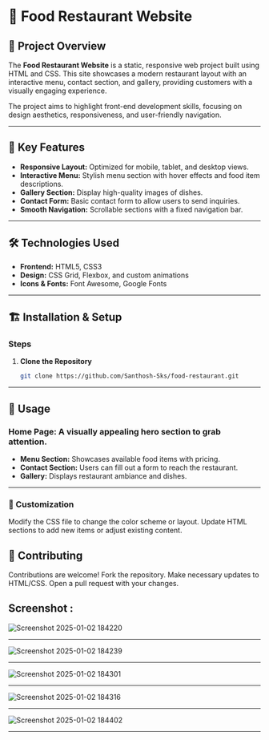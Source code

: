 # 🍔 Food Restaurant Website  

## 📌 Project Overview  
The **Food Restaurant Website** is a static, responsive web project built using HTML and CSS. This site showcases a modern restaurant layout with an interactive menu, contact section, and gallery, providing customers with a visually engaging experience.  

The project aims to highlight front-end development skills, focusing on design aesthetics, responsiveness, and user-friendly navigation.  

---

## 🚀 Key Features  
- **Responsive Layout:** Optimized for mobile, tablet, and desktop views.  
- **Interactive Menu:** Stylish menu section with hover effects and food item descriptions.  
- **Gallery Section:** Display high-quality images of dishes.  
- **Contact Form:** Basic contact form to allow users to send inquiries.  
- **Smooth Navigation:** Scrollable sections with a fixed navigation bar.  

---

## 🛠️ Technologies Used  
- **Frontend:** HTML5, CSS3  
- **Design:** CSS Grid, Flexbox, and custom animations  
- **Icons & Fonts:** Font Awesome, Google Fonts  

---

## 🏗️ Installation & Setup  
### Steps  
1. **Clone the Repository**  
   ```bash
   git clone https://github.com/Santhosh-Sks/food-restaurant.git
   
---

## 🎯 Usage
### Home Page: A visually appealing hero section to grab attention.
- **Menu Section:** Showcases available food items with pricing.
- **Contact Section:** Users can fill out a form to reach the restaurant.
- **Gallery:** Displays restaurant ambiance and dishes.

---
### 🎨 Customization
Modify the CSS file to change the color scheme or layout.
Update HTML sections to add new items or adjust existing content.
## 🤝 Contributing
Contributions are welcome!
Fork the repository.
Make necessary updates to HTML/CSS.
Open a pull request with your changes.

## Screenshot :

 ![Screenshot 2025-01-02 184220](https://github.com/user-attachments/assets/2b527f26-7223-4cf1-ad3a-1fd0ac9a9467)

---

 ![Screenshot 2025-01-02 184239](https://github.com/user-attachments/assets/557a7d46-cf04-43be-ad8b-531bae92e476)

---

![Screenshot 2025-01-02 184301](https://github.com/user-attachments/assets/6f960401-b413-4954-a6b9-2941c09bac82)

---

![Screenshot 2025-01-02 184316](https://github.com/user-attachments/assets/c45bd48f-63b1-42ff-b889-92287df14f56)

---

![Screenshot 2025-01-02 184402](https://github.com/user-attachments/assets/67aa2057-7a96-46a6-8207-eef1ca801bfd)

---




